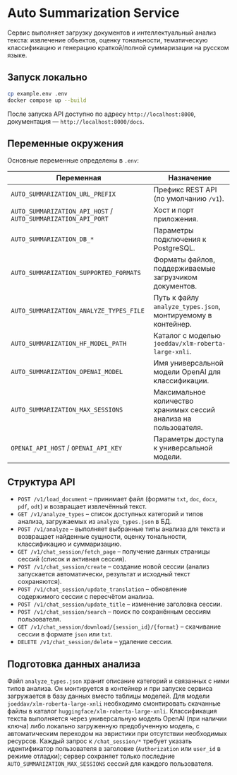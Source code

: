 # Auto Summarization Service

Сервис выполняет загрузку документов и интеллектуальный анализ текста: извлечение объектов, оценку тональности, тематическую классификацию и генерацию краткой/полной суммаризации на русском языке.

## Запуск локально

```bash
cp example.env .env
docker compose up --build
```

После запуска API доступно по адресу `http://localhost:8000`, документация — `http://localhost:8000/docs`.

## Переменные окружения

Основные переменные определены в `.env`:

| Переменная | Назначение |
| --- | --- |
| `AUTO_SUMMARIZATION_URL_PREFIX` | Префикс REST API (по умолчанию `/v1`). |
| `AUTO_SUMMARIZATION_API_HOST` / `AUTO_SUMMARIZATION_API_PORT` | Хост и порт приложения. |
| `AUTO_SUMMARIZATION_DB_*` | Параметры подключения к PostgreSQL. |
| `AUTO_SUMMARIZATION_SUPPORTED_FORMATS` | Форматы файлов, поддерживаемые загрузчиком документов. |
| `AUTO_SUMMARIZATION_ANALYZE_TYPES_FILE` | Путь к файлу `analyze_types.json`, монтируемому в контейнер. |
| `AUTO_SUMMARIZATION_HF_MODEL_PATH` | Каталог с моделью `joeddav/xlm-roberta-large-xnli`. |
| `AUTO_SUMMARIZATION_OPENAI_MODEL` | Имя универсальной модели OpenAI для классификации. |
| `AUTO_SUMMARIZATION_MAX_SESSIONS` | Максимальное количество хранимых сессий анализа на пользователя. |
| `OPENAI_API_HOST` / `OPENAI_API_KEY` | Параметры доступа к универсальной модели. |

## Структура API

- `POST /v1/load_document` – принимает файл (форматы `txt`, `doc`, `docx`, `pdf`, `odt`) и возвращает извлечённый текст.
- `GET /v1/analyze_types` – список доступных категорий и типов анализа, загружаемых из `analyze_types.json` в БД.
- `POST /v1/analyze` – выполняет выбранные типы анализа для текста и возвращает найденные сущности, оценку тональности, классификацию и суммаризацию.
- `GET /v1/chat_session/fetch_page` – получение данных страницы сессий (список и активная сессия).
- `POST /v1/chat_session/create` – создание новой сессии (анализ запускается автоматически, результат и исходный текст сохраняются).
- `POST /v1/chat_session/update_translation` – обновление содержимого сессии с пересчётом анализа.
- `POST /v1/chat_session/update_title` – изменение заголовка сессии.
- `POST /v1/chat_session/search` – поиск по сохранённым сессиям пользователя.
- `GET /v1/chat_session/download/{session_id}/{format}` – скачивание сессии в формате `json` или `txt`.
- `DELETE /v1/chat_session/delete` – удаление сессии.

## Подготовка данных анализа

Файл `analyze_types.json` хранит описание категорий и связанных с ними типов анализа. Он монтируется в контейнер и при запуске сервиса загружается в базу данных вместо таблицы моделей. Для модели `joeddav/xlm-roberta-large-xnli` необходимо смонтировать скачанные файлы в каталог `huggingface/xlm-roberta-large-xnli`. Классификация текста выполняется через универсальную модель OpenAI (при наличии ключа) либо локально загруженную предобученную модель, с автоматическим переходом на эвристики при отсутствии необходимых ресурсов. Каждый запрос к `/chat_session/*` требует указать идентификатор пользователя в заголовке (`Authorization` или `user_id` в режиме отладки); сервер сохраняет только последние `AUTO_SUMMARIZATION_MAX_SESSIONS` сессий для каждого пользователя.

